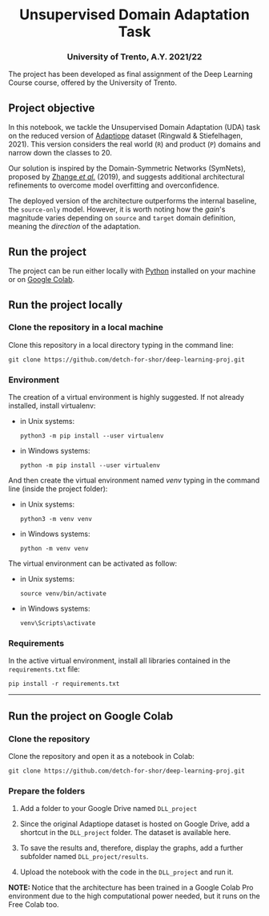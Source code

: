 <h1 align="center">Unsupervised Domain Adaptation Task</h1>
<h3 align="center">University of Trento, A.Y. 2021/22</h3>  

The project has been developed as final assignment of the Deep Learning Course course, offered by the University of Trento. 

## Project objective 
In this notebook, we tackle the Unsupervised Domain Adaptation (UDA) task on the reduced version of [Adaptiope](https://paperswithcode.com/dataset/adaptiope) dataset (Ringwald & Stiefelhagen, 2021). This version considers the real world (<code>R</code>) and product (<code>P</code>) domains and narrow down the classes to $20$.

Our solution is inspired by the Domain-Symmetric Networks (SymNets), proposed by [Zhange <i>et al.</i>](https://openaccess.thecvf.com/content_CVPR_2019/html/Zhang_Domain-Symmetric_Networks_for_Adversarial_Domain_Adaptation_CVPR_2019_paper.html) (2019), and suggests additional architectural refinements to overcome model overfitting and overconfidence. 

The deployed version of the architecture outperforms the internal baseline, the <code>source-only</code> model. However, it is worth noting how the <i>gain</i>'s magnitude varies depending on <code>source</code> and <code>target</code> domain definition, meaning the <i>direction</i> of the adaptation.

## Run the project 

The project can be run either locally with [Python](https://www.python.org/) installed on your machine or on [Google Colab](https://colab.research.google.com/).

## Run the project locally 

### Clone the repository in a local machine

Clone this repository in a local directory typing in the command line: 

```
git clone https://github.com/detch-for-shor/deep-learning-proj.git
```

### Environment 
The creation of a virtual environment is highly suggested. If not already installed, install virtualenv:

- in Unix systems:
    ```
    python3 -m pip install --user virtualenv
    ```

- in Windows systems:
    ```
    python -m pip install --user virtualenv
    ```

And then create the virtual environment named *venv* typing in the command line (inside the project folder): 

- in Unix systems:
    ```
    python3 -m venv venv
    ```

- in Windows systems:
    ```
    python -m venv venv
    ```

The virtual environment can be activated as follow: 

- in Unix systems:
    ```
    source venv/bin/activate
    ```

- in Windows systems:
    ```
    venv\Scripts\activate
    ```
### Requirements 

In the active virtual environment, install all libraries contained in the `requirements.txt` file:

```
pip install -r requirements.txt
```
---
## Run the project on Google Colab  

### Clone the repository 

Clone the repository and open it as a notebook in Colab: 

```
git clone https://github.com/detch-for-shor/deep-learning-proj.git
```

### Prepare the folders 

1. Add a folder to your Google Drive named <code>DLL_project</code>

2. Since the original Adaptiope dataset is hosted on Google Drive, add a shortcut in the <code>DLL_project</code> folder. The dataset is available here.

3. To save the results and, therefore, display the graphs, add a further subfolder named <code>DLL_project/results</code>.

4. Upload the notebook with the code in the <code>DLL_project</code> and run it.

<b>NOTE: </b>Notice that the architecture has been trained in a Google Colab Pro environment due to the high computational power needed, but it runs on the Free Colab too.

